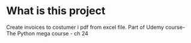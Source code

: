 # What is this project
Create invoices to costumer i pdf from excel file. Part of
Udemy course- The Python mega course - ch 24
